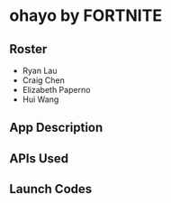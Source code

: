 # ohayo by FORTNITE

## Roster

* Ryan Lau
* Craig Chen
* Elizabeth Paperno
* Hui Wang

## App Description

## APIs Used

## Launch Codes

